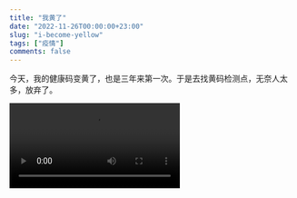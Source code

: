 ```yaml
---
title: "我黄了"
date: "2022-11-26T00:00:00+23:00"
slug: "i-become-yellow"
tags: ["疫情"]
comments: false
---
```


今天，我的健康码变黄了，也是三年来第一次。于是去找黄码检测点，无奈人太多，放弃了。

<video src="/videos/黄码核酸检测.mp4"></video>



